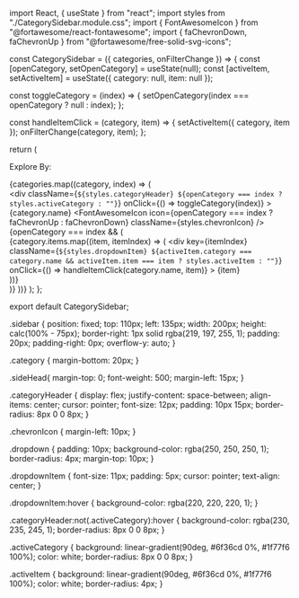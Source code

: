 import React, { useState } from "react";
import styles from "./CategorySidebar.module.css";
import { FontAwesomeIcon } from "@fortawesome/react-fontawesome";
import { faChevronDown, faChevronUp } from "@fortawesome/free-solid-svg-icons";

const CategorySidebar = ({ categories, onFilterChange }) => {
  const [openCategory, setOpenCategory] = useState(null);
  const [activeItem, setActiveItem] = useState({ category: null, item: null });

  const toggleCategory = (index) => {
    setOpenCategory(index === openCategory ? null : index);
  };

  const handleItemClick = (category, item) => {
    setActiveItem({ category, item });
    onFilterChange(category, item);
  };

  return (
    <div className={styles.sidebar}>
      <p className={styles.sideHead}>Explore By:</p>
      {categories.map((category, index) => (
        <div key={index} className={styles.category}>
          <div
            className={`${styles.categoryHeader} ${openCategory === index ? styles.activeCategory : ""}`}
            onClick={() => toggleCategory(index)}
          >
            {category.name}
            <FontAwesomeIcon
              icon={openCategory === index ? faChevronUp : faChevronDown}
              className={styles.chevronIcon}
            />
          </div>
          {openCategory === index && (
            <div className={styles.dropdown}>
              {category.items.map((item, itemIndex) => (
                <div
                  key={itemIndex}
                  className={`${styles.dropdownItem} ${activeItem.category === category.name && activeItem.item === item ? styles.activeItem : ""}`}
                  onClick={() => handleItemClick(category.name, item)}
                >
                  {item}
                </div>
              ))}
            </div>
          )}
        </div>
      ))}
    </div>
  );
};

export default CategorySidebar;




.sidebar {
  position: fixed;
  top: 110px;
  left: 135px;
  width: 200px;
  height: calc(100% - 75px);
  border-right: 1px solid rgba(219, 197, 255, 1);
  padding: 20px;
  padding-right: 0px;
  overflow-y: auto;
}

.category {
  margin-bottom: 20px;
}

.sideHead{
 margin-top: 0;
    font-weight: 500;
    margin-left: 15px;
}

.categoryHeader {
  display: flex;
  justify-content: space-between;
  align-items: center;
  cursor: pointer;
  font-size: 12px;
  padding: 10px 15px;
  border-radius: 8px 0 0 8px;
}

.chevronIcon {
  margin-left: 10px;
}

.dropdown {
  padding: 10px;
  background-color: rgba(250, 250, 250, 1);
  border-radius: 4px;
  margin-top: 10px;
}

.dropdownItem {
  font-size: 11px;
  padding: 5px;
  cursor: pointer;
  text-align: center;
}

.dropdownItem:hover {
  background-color: rgba(220, 220, 220, 1);
}

.categoryHeader:not(.activeCategory):hover {
  background-color: rgba(230, 235, 245, 1);
  border-radius: 8px 0 0 8px;
}

.activeCategory {
  background: linear-gradient(90deg, #6f36cd 0%, #1f77f6 100%);
  color: white;
  border-radius: 8px 0 0 8px;
}

.activeItem {
  background: linear-gradient(90deg, #6f36cd 0%, #1f77f6 100%);
  color: white;
  border-radius: 4px;
}

